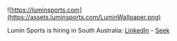 ![https://luminsports.com](https://assets.luminsports.com/LuminWallpaper.png)

Lumin Sports is hiring in South Australia: [LinkedIn](https://www.linkedin.com/jobs/view/2929524121/) - [Seek](https://www.seek.com.au/job/56191487)
